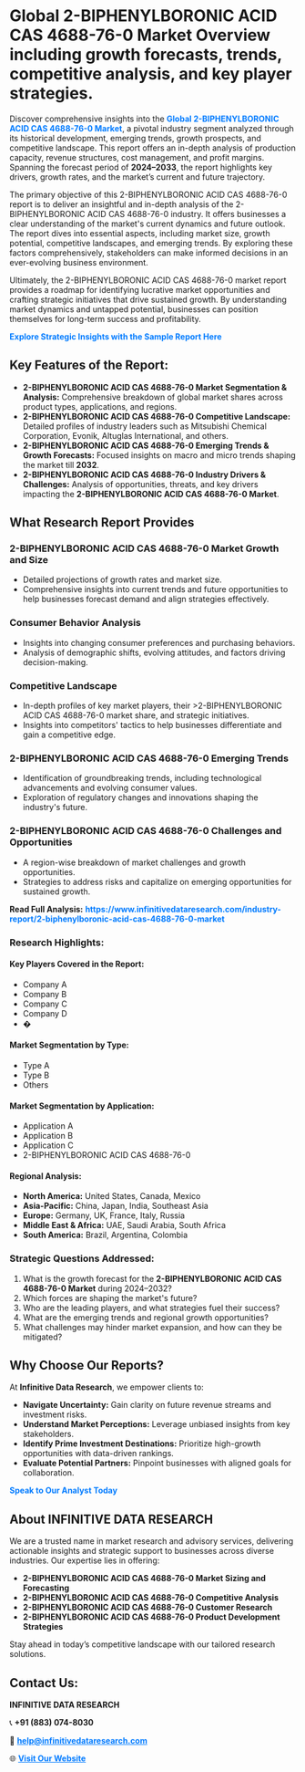 <h1>Global 2-BIPHENYLBORONIC ACID CAS 4688-76-0 Market Overview including growth forecasts, trends, competitive analysis, and key player strategies.</h1>
<p>
Discover comprehensive insights into the 
<a href="https://www.infinitivedataresearch.com/industry-report/2-biphenylboronic-acid-cas-4688-76-0-market" rel="dofollow" style="color: #007BFF; text-decoration: none;"><strong>Global 2-BIPHENYLBORONIC ACID CAS 4688-76-0 Market</strong></a>, a pivotal industry segment analyzed through its historical development, emerging trends, growth prospects, and competitive landscape. This report offers an in-depth analysis of production capacity, revenue structures, cost management, and profit margins. Spanning the forecast period of <strong>2024–2033</strong>, the report highlights key drivers, growth rates, and the market’s current and future trajectory.
</p>
<p>
The primary objective of this 2-BIPHENYLBORONIC ACID CAS 4688-76-0 report is to deliver an insightful and in-depth analysis of the 2-BIPHENYLBORONIC ACID CAS 4688-76-0 industry. It offers businesses a clear understanding of the market's current dynamics and future outlook. The report dives into essential aspects, including market size, growth potential, competitive landscapes, and emerging trends. By exploring these factors comprehensively, stakeholders can make informed decisions in an ever-evolving business environment.
</p>
<p>
Ultimately, the 2-BIPHENYLBORONIC ACID CAS 4688-76-0 market report provides a roadmap for identifying lucrative market opportunities and crafting strategic initiatives that drive sustained growth. By understanding market dynamics and untapped potential, businesses can position themselves for long-term success and profitability.
</p>
<p>
<a href="https://www.infinitivedataresearch.com/request-sample/reportId=104337" style="color: #007BFF; text-decoration: none;"><strong>Explore Strategic Insights with the Sample Report Here</strong></a>
</p>

<h2>Key Features of the Report:</h2>
<ul>
<li><strong>2-BIPHENYLBORONIC ACID CAS 4688-76-0 Market Segmentation & Analysis:</strong> Comprehensive breakdown of global market shares across product types, applications, and regions.</li>
<li><strong>2-BIPHENYLBORONIC ACID CAS 4688-76-0 Competitive Landscape:</strong> Detailed profiles of industry leaders such as Mitsubishi Chemical Corporation, Evonik, Altuglas International, and others.</li>
<li><strong>2-BIPHENYLBORONIC ACID CAS 4688-76-0 Emerging Trends & Growth Forecasts:</strong> Focused insights on macro and micro trends shaping the market till <strong>2032</strong>.</li>
<li><strong>2-BIPHENYLBORONIC ACID CAS 4688-76-0 Industry Drivers & Challenges:</strong> Analysis of opportunities, threats, and key drivers impacting the <strong>2-BIPHENYLBORONIC ACID CAS 4688-76-0 Market</strong>.</li>
</ul>

<h2>What Research Report Provides</h2>
<h3>2-BIPHENYLBORONIC ACID CAS 4688-76-0 Market Growth and Size</h3>
<ul>
<li>Detailed projections of growth rates and market size.</li>
<li>Comprehensive insights into current trends and future opportunities to help businesses forecast demand and align strategies effectively.</li>
</ul>

<h3>Consumer Behavior Analysis</h3>
<ul>
<li>Insights into changing consumer preferences and purchasing behaviors.</li>
<li>Analysis of demographic shifts, evolving attitudes, and factors driving decision-making.</li>
</ul>

<h3>Competitive Landscape</h3>
<ul>
<li>In-depth profiles of key market players, their >2-BIPHENYLBORONIC ACID CAS 4688-76-0 market share, and strategic initiatives.</li>
<li>Insights into competitors' tactics to help businesses differentiate and gain a competitive edge.</li>
</ul>

<h3>2-BIPHENYLBORONIC ACID CAS 4688-76-0 Emerging Trends</h3>
<ul>
<li>Identification of groundbreaking trends, including technological advancements and evolving consumer values.</li>
<li>Exploration of regulatory changes and innovations shaping the industry's future.</li>
</ul>

<h3>2-BIPHENYLBORONIC ACID CAS 4688-76-0 Challenges and Opportunities</h3>
<ul>
<li>A region-wise breakdown of market challenges and growth opportunities.</li>
<li>Strategies to address risks and capitalize on emerging opportunities for sustained growth.</li>
</ul>
<p><strong>Read Full Analysis:</strong> <a href="https://www.infinitivedataresearch.com/industry-report/2-biphenylboronic-acid-cas-4688-76-0-market" rel="dofollow" style="color: #007BFF; text-decoration: none;"><strong>https://www.infinitivedataresearch.com/industry-report/2-biphenylboronic-acid-cas-4688-76-0-market</strong></a></p>
<h3>Research Highlights:</h3>
<h4>Key Players Covered in the Report:</h4>
<ul><li>Company A</li><li>Company B</li><li>Company C</li><li>Company D</li><li>�</li></ul>
<h4>Market Segmentation by Type:</h4>
<ul><li>Type A</li><li>Type B</li><li>Others</li></ul>
<h4>Market Segmentation by Application:</h4>
<ul><li>Application A</li><li>Application B</li><li>Application C</li><li>2-BIPHENYLBORONIC ACID CAS 4688-76-0</li></ul>

<h4>Regional Analysis:</h4>
<ul>
<li><strong>North America:</strong> United States, Canada, Mexico</li>
<li><strong>Asia-Pacific:</strong> China, Japan, India, Southeast Asia</li>
<li><strong>Europe:</strong> Germany, UK, France, Italy, Russia</li>
<li><strong>Middle East & Africa:</strong> UAE, Saudi Arabia, South Africa</li>
<li><strong>South America:</strong> Brazil, Argentina, Colombia</li>
</ul>

<h3>Strategic Questions Addressed:</h3>
<ol>
<li>What is the growth forecast for the <strong>2-BIPHENYLBORONIC ACID CAS 4688-76-0 Market</strong> during 2024–2032?</li>
<li>Which forces are shaping the market's future?</li>
<li>Who are the leading players, and what strategies fuel their success?</li>
<li>What are the emerging trends and regional growth opportunities?</li>
<li>What challenges may hinder market expansion, and how can they be mitigated?</li>
</ol>

<h2>Why Choose Our Reports?</h2>
<p>At <strong>Infinitive Data Research</strong>, we empower clients to:</p>
<ul>
<li><strong>Navigate Uncertainty:</strong> Gain clarity on future revenue streams and investment risks.</li>
<li><strong>Understand Market Perceptions:</strong> Leverage unbiased insights from key stakeholders.</li>
<li><strong>Identify Prime Investment Destinations:</strong> Prioritize high-growth opportunities with data-driven rankings.</li>
<li><strong>Evaluate Potential Partners:</strong> Pinpoint businesses with aligned goals for collaboration.</li>
</ul>
<p><a href="https://www.infinitivedataresearch.com/industry-report/2-biphenylboronic-acid-cas-4688-76-0-market" rel="dofollow" style="color: #007BFF; text-decoration: none;"><strong>Speak to Our Analyst Today</strong></a></p>

<h2>About INFINITIVE DATA RESEARCH</h2>
<p>We are a trusted name in market research and advisory services, delivering actionable insights and strategic support to businesses across diverse industries. Our expertise lies in offering:</p>
<ul>
<li><strong>2-BIPHENYLBORONIC ACID CAS 4688-76-0 Market Sizing and Forecasting</strong></li>
<li><strong>2-BIPHENYLBORONIC ACID CAS 4688-76-0 Competitive Analysis</strong></li>
<li><strong>2-BIPHENYLBORONIC ACID CAS 4688-76-0 Customer Research</strong></li>
<li><strong>2-BIPHENYLBORONIC ACID CAS 4688-76-0 Product Development Strategies</strong></li>
</ul>
<p>Stay ahead in today’s competitive landscape with our tailored research solutions.</p>

<h2>Contact Us:</h2>
<p><strong>INFINITIVE DATA RESEARCH</strong></p>
<p>📞 <strong>+91 (883) 074-8030</strong></p>
<p>📧 <strong><a href="mailto:help@infinitivedataresearch.com" style="color: #007BFF;">help@infinitivedataresearch.com</a></strong></p>
<p>🌐 <strong><a href="https://www.infinitivedataresearch.com" rel="dofollow" style="color: #007BFF;">Visit Our Website</a></strong></p>